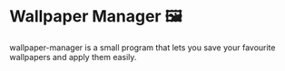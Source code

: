 # Wallpaper Manager 🖼️
wallpaper-manager is a small program that lets you save your favourite wallpapers and apply them easily.
